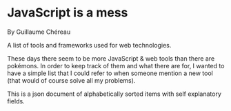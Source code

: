 # JavaScript is a mess #

By Guillaume Chéreau

A list of tools and frameworks used for web technologies.

These days there seem to be more JavaScript & web tools than there are
pokémons.  In order to keep track of them and what there are for, I wanted to
have a simple list that I could refer to when someone mention a new tool (that
would of course solve all my problems).

This is a json document of alphabetically sorted items with self explanatory
fields.
